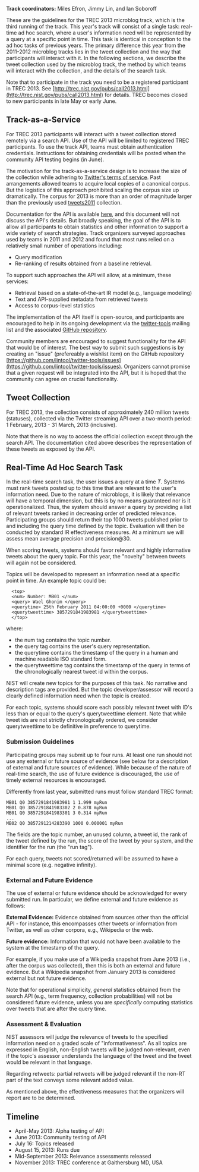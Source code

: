 **Track coordinators:** Miles Efron, Jimmy Lin, and Ian Soboroff

These are the guidelines for the TREC 2013 microblog track, which is the third running of the track. This year's track will consist of a single task: real-time ad hoc search, where a user's information need will be represented by a query at a specific point in time. This task is identical in conception to the ad hoc tasks of previous years. The primary difference this year from the 2011-2012 microblog tracks lies in the tweet collection and the way that participants will interact with it. In the following sections, we describe the tweet collection used by the microblog track, the method by which teams will interact with the collection, and the details of the search task.

Note that to participate in the track you need to be a registered participant in TREC 2013.  See [http://trec.nist.gov/pubs/call2013.html](http://trec.nist.gov/pubs/call2013.html) for details.  TREC becomes closed to new participants in late May or early June.

## Track-as-a-Service

For TREC 2013 participants will interact with a tweet collection stored remotely via a search API. Use of the API will be limited to registered TREC participants. To use the track API, teams must obtain authentication credentials. Instructions for obtaining credentials will be posted when the community API testing begins (in June).  

The motivation for the track-as-a-service design is to increase the size of the collection while adhering to [Twitter's terms of service](https://twitter.com/tos). Past arrangements allowed teams to acquire local copies of a canonical corpus. But the logistics of this approach prohibited scaling the corpus size up dramatically.  The corpus for 2013 is more than an order of magnitude larger than the previously used [tweets2011](http://trec.nist.gov/data/tweets/) collection. 

Documentation for the API is available [here](https://github.com/lintool/twitter-tools/wiki/TREC-2013-API-Specifications), and this document will not discuss the API's details. But broadly speaking, the goal of the API is to allow all participants to obtain statistics and other information to support a wide variety of search strategies.  Track organizers surveyed approaches used by teams in 2011 and 2012 and found that most runs relied on a relatively small number of operations including:

+	Query modification
+	Re-ranking of results obtained from a baseline retrieval.

To support such approaches the API will allow, at a minimum, these services:

+	Retrieval based on a state-of-the-art IR model (e.g., language modeling)
+	Text and API-supplied metadata from retrieved tweets
+	Access to corpus-level statistics

The implementation of the API itself is open-source, and participants are encouraged to help in its ongoing development via the [twitter-tools](https://groups.google.com/forum/?fromgroups#!forum/trec-twitter-tools) mailing list and the associated [GitHub repository](https://github.com/lintool/twitter-tools). 

Community members are encouraged to suggest functionality for the API that would be of interest. The best way to submit such suggestions is by creating an "issue" (prefereably a wishlist item) on the GitHub repository [https://github.com/lintool/twitter-tools/issues](https://github.com/lintool/twitter-tools/issues).  Organizers cannot promise that a given request will be integrated into the API, but it is hoped that the community can agree on crucial functionality.


## Tweet Collection

For TREC 2013, the collection consists of approximately 240 million tweets (statuses), collected via the Twitter streaming API over a two-month period: 1 February, 2013 - 31 March, 2013 (inclusive).  

Note that there is no way to access the official collection except through the search API.
The documentation cited above describes the representation of these tweets as exposed by the API.

## Real-Time Ad Hoc Search Task

In the real-time search task, the user issues a query at a time *T*.  Systems must rank tweets posted up to this time that are relevant to the user's information need.  Due to the nature of microblogs, it is likely that relevance will have a temporal dimension, but this is by no means guaranteed nor is it operationalized.  Thus, the system should answer a query by providing a list of relevant tweets ranked in decreasing order of predicted relevance. Participating groups should return their top 1000 tweets published prior to and including the query time defined by the topic. Evaluation will then be conducted by standard IR effectiveness measures.  At a minimum we will assess mean average precision and precision@30.

When scoring tweets, systems should favor relevant and highly informative tweets about the query topic. For this year, the "novelty" between tweets will again not be considered.  

Topics will be developed to represent an information need at a specific point in time. An example topic could be:  

```
  <top>  
  <num> Number: MB01 </num>  
  <query> Wael Ghonim </query>  
  <querytime> 25th February 2011 04:00:00 +0000 </querytime>  
  <querytweettime> 3857291841983981 </querytweettime>  
  </top> 
```
where:

+ the num tag contains the topic number.
+ the query tag contains the user's query representation.
+ the querytime contains the timestamp of the query in a human and machine readable ISO standard form.
+ the querytweettime tag contains the timestamp of the query in terms of the chronologically nearest tweet id within the corpus.
 
NIST will create new topics for the purposes of this task. No narrative and description tags are provided.  But the topic developer/assessor will record a clearly defined information need  when the topic is created. 

For each topic, systems should score each possibly relevant tweet with ID's less than or equal to the query's querytweettime element. Note that while tweet ids are not strictly chronologically ordered, we consider querytweettime to be definitive in preference to querytime.


### Submission Guidelines

Participating groups may submit up to four runs. At least one run should not use any external or future source of evidence (see below for a description of external and future sources of evidence). While because of the nature of real-time search, the use of future evidence is discouraged, the use of timely external resources is encouraged. 

Differently from last year, submitted runs must follow standard TREC format:  
``` 
MB01 Q0 3857291841983981 1 1.999 myRun  
MB01 Q0 3857291841983302 2 0.878 myRun  
MB01 Q0 3857291841983301 3 0.314 myRun  
...  
MB02 Q0 3857291214283390 1000 0.000001 myRun  
```

The fields are the topic number, an unused column, a tweet id, the rank of the tweet defined by the run, the score of the tweet by your system, and the identifier for the run (the "run tag"). 

For each query, tweets not scored/returned will be assumed to have a minimal score (e.g. negative infinity). 


### External and Future Evidence

The use of external or future evidence should be acknowledged for every submitted run. In particular, we define external and future evidence as follows:

**External Evidence:** Evidence obtained from sources other than the official API - for instance, this encompasses other tweets or information from Twitter, as well as other corpora, e.g., Wikipedia or the web.

**Future evidence:** Information that would not have been available to the system at the timestamp of the query.  

For example, if you make use of a Wikipedia snapshot from June 2013 (i.e., after the corpus was collected), then this is both an external and future evidence. But a Wikipedia snapshot from January 2013 is considered external but not future evidence.

Note that for operational simplicity, *general* statistics obtained from the search API (e.g., term frequency, collection probabilities) will not be considered future evidence, unless you are *specifically* computing statistics over tweets that are after the query time.

### Assessment & Evaluation

NIST assessors will judge the relevance of tweets to the specified information need on a graded scale of "informativeness". As all topics are expressed in English, non-English tweets will be judged non-relevant, even if the topic's assessor understands the language of the tweet and the tweet would be relevant in that language. 

Regarding retweets: partial retweets will be judged relevant if the non-RT part of the text conveys some relevant added value. 

As mentioned above, the effectiveness measures that the organizers will report are to be determined.


## Timeline

+ April-May 2013: Alpha testing of API 
+ June 2013: Community testing of API
+ July 16: Topics released
+ August 15, 2013: Runs due
+ Mid-September 2013: Relevance assessments released
+ November 2013: TREC conference at Gaithersburg MD, USA